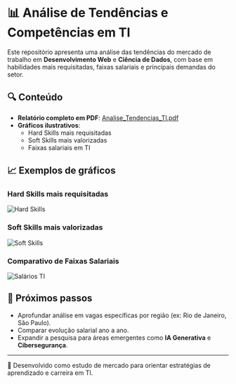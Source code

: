 # 📊 Análise de Tendências e Competências em TI

Este repositório apresenta uma análise das tendências do mercado de trabalho em **Desenvolvimento Web** e **Ciência de Dados**, com base em habilidades mais requisitadas, faixas salariais e principais demandas do setor.

## 🔍 Conteúdo
- **Relatório completo em PDF**: [Analise_Tendencias_TI.pdf](./Analise_Tendencias_TI.pdf)
- **Gráficos ilustrativos**:
  - Hard Skills mais requisitadas
  - Soft Skills mais valorizadas
  - Faixas salariais em TI

## 📈 Exemplos de gráficos

### Hard Skills mais requisitadas
![Hard Skills](./imagens/hard_skills.png)

### Soft Skills mais valorizadas
![Soft Skills](./imagens/soft_skills.png)

### Comparativo de Faixas Salariais
![Salários TI](./imagens/salarios_TI.png)

## 🚀 Próximos passos
- Aprofundar análise em vagas específicas por região (ex: Rio de Janeiro, São Paulo).
- Comparar evolução salarial ano a ano.
- Expandir a pesquisa para áreas emergentes como **IA Generativa** e **Cibersegurança**.

---
📌 Desenvolvido como estudo de mercado para orientar estratégias de aprendizado e carreira em TI.
